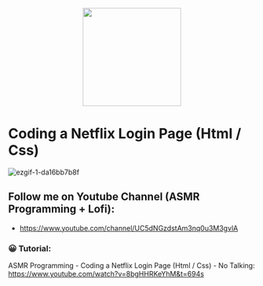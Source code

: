 <p align="center">
  <img width="200" height="200" src="https://user-images.githubusercontent.com/11997757/189731295-31ec08bf-7129-4c59-b9b4-6c267a0a746b.png">
</p>

# Coding a Netflix Login Page (Html / Css)
![ezgif-1-da16bb7b8f](https://user-images.githubusercontent.com/11997757/189734188-ba1293d4-e4d5-46cb-97f1-745648539f52.gif)

## Follow me on Youtube Channel (ASMR Programming + Lofi):
* https://www.youtube.com/channel/UC5dNGzdstAm3nq0u3M3gvlA

### 😀 Tutorial:
ASMR Programming - Coding a Netflix Login Page (Html / Css) - No Talking: https://www.youtube.com/watch?v=8bgHHRKeYhM&t=694s
